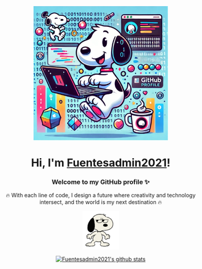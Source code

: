 <p align="center">
  <a href="https://Fuentesadmin2021.com">
    <img src="Sniify.webp" alt="Banner" width="350" height="auto">
  </a>
</p>

<h1 align="center">Hi, I'm <a href="https://Fuentesadmin2021">Fuentesadmin2021</a>!</h1>

<h3 align="center">Welcome to my GitHub profile ✨</h3>

<p align="center"> 🔥 With each line of code, I design a future where creativity and technology intersect, and the world is my next destination 🔥</p>

<p align="center">
  <a href="https://Fuentesadmin2021.com">
    <img src="snoopy.gif" height="100" />
  </a>
</p>

<p align="center">
  <a href="https://github.com/Fuentesadmin2021"><img src="https://github-readme-stats.vercel.app/api?username=Fuentesadmin2021&hide_border=true&show_icons=true" alt="Fuentesadmin2021's github stats"></a>
</p>

<!--
**Fuentesadmin2021/Fuentesadmin2021** is a ✨ _special_ ✨ repository because its `README.md` (this file) appears on your GitHub profile.

Here are some ideas to get you started:

- 🔭 I’m currently working on ...
- 🌱 I’m currently learning ...
- 👯 I’m looking to collaborate on ...
- 🤔 I’m looking for help with ...
- 💬 Ask me about ...
- 📫 How to reach me: ...
- 😄 Pronouns: ...
- ⚡ Fun fact: ...
-->
